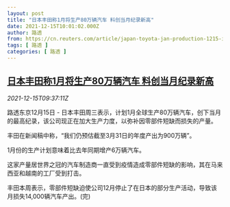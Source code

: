 ```yaml
---
layout: post
title: "日本丰田称1月将生产80万辆汽车 料创当月纪录新高"
date: 2021-12-15T10:01:02.000Z
author: 路透
from: https://cn.reuters.com/article/japan-toyota-jan-production-1215-idCNKBS2IU0QM
tags: [ 路透 ]
categories: [ 路透 ]
---
```

<!--1639562462000-->
[日本丰田称1月将生产80万辆汽车 料创当月纪录新高](https://cn.reuters.com/article/japan-toyota-jan-production-1215-idCNKBS2IU0QM)
------

<div>
<div><i>2021-12-15T09:37:11Z</i></div><p>路透东京12月15日 - 日本丰田周三表示，计划1月全球生产80万辆汽车，创下当月的最高纪录，该公司现正在加大生产力度，以弥补因零部件短缺而损失的产量。</p><p>丰田在新闻稿中称，“我们仍预估截至3月31日的年度产出为900万辆”。</p><p>1月份的生产计划意味着比去年同期增产6万辆汽车。</p><p>这家产量居世界之冠的汽车制造商一直受到疫情造成零部件短缺的影响，其在马来西亚和越南的工厂受到打击。</p><p>丰田本周表示，零部件短缺迫使公司12月停止了在日本的部分生产活动，导致该月损失14,000辆汽车产出。(完)</p>
</div>
